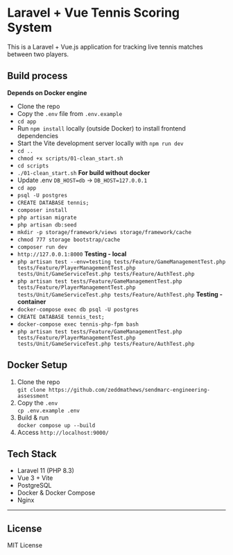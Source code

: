 # Laravel + Vue Tennis Scoring System

This is a Laravel + Vue.js application for tracking live tennis matches between two players.

## Build process
**Depends on Docker engine**
- Clone the repo 
- Copy the `.env` file from `.env.example`  
- `cd app`
- Run `npm install` locally (outside Docker) to install frontend dependencies  
- Start the Vite development server locally with `npm run dev`
- `cd ..`
- `chmod +x scripts/01-clean_start.sh`
- `cd scripts`
- `./01-clean_start.sh`
**For build without docker**
- Update .env `DB_HOST=db` -> `DB_HOST=127.0.0.1`
- `cd app`
- `psql -U postgres`
- `CREATE DATABASE tennis;`
- `composer install`
- `php artisan migrate`
- `php artisan db:seed`
- `mkdir -p storage/framework/views storage/framework/cache`
- `chmod 777 storage bootstrap/cache`
- `composer run dev`
- `http://127.0.0.1:8000`
**Testing - local**
- `php artisan test --env=testing tests/Feature/GameManagementTest.php tests/Feature/PlayerManagementTest.php tests/Unit/GameServiceTest.php tests/Feature/AuthTest.php`
- `php artisan test tests/Feature/GameManagementTest.php tests/Feature/PlayerManagementTest.php tests/Unit/GameServiceTest.php tests/Feature/AuthTest.php`
**Testing - container**
- `docker-compose exec db psql -U postgres`
- `CREATE DATABASE tennis_test;`
- `docker-compose exec tennis-php-fpm bash`
- `php artisan test tests/Feature/GameManagementTest.php tests/Feature/PlayerManagementTest.php tests/Unit/GameServiceTest.php tests/Feature/AuthTest.php`

## Docker Setup
1. Clone the repo  
   `git clone https://github.com/zeddmathews/sendmarc-engineering-assessment`
2. Copy the `.env`  
   `cp .env.example .env`
3. Build & run  
   `docker compose up --build`
4. Access
   `http://localhost:9000/`

## Tech Stack

- Laravel 11 (PHP 8.3)
- Vue 3 + Vite
- PostgreSQL
- Docker & Docker Compose
- Nginx


---

## License

MIT License